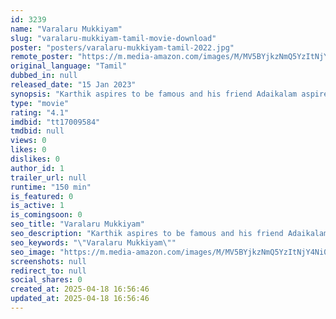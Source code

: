 ```yaml
---
id: 3239
name: "Varalaru Mukkiyam"
slug: "varalaru-mukkiyam-tamil-movie-download"
poster: "posters/varalaru-mukkiyam-tamil-2022.jpg"
remote_poster: "https://m.media-amazon.com/images/M/MV5BYjkzNmQ5YzItNjY4Ni00NjUzLWJlMzEtOGFhMTI2YjM1N2M4XkEyXkFqcGc@._V1_SX300.jpg"
original_language: "Tamil"
dubbed_in: null
released_date: "15 Jan 2023"
synopsis: "Karthik aspires to be famous and his friend Adaikalam aspires to be a politician. Karthik falls in love with his new neighbour but the sister of his love interest falls in love with him."
type: "movie"
rating: "4.1"
imdbid: "tt17009584"
tmdbid: null
views: 0
likes: 0
dislikes: 0
author_id: 1
trailer_url: null
runtime: "150 min"
is_featured: 0
is_active: 1
is_comingsoon: 0
seo_title: "Varalaru Mukkiyam"
seo_description: "Karthik aspires to be famous and his friend Adaikalam aspires to be a politician. Karthik falls in love with his new neighbour but the sister of his love interest falls in love with him."
seo_keywords: "\"Varalaru Mukkiyam\""
seo_image: "https://m.media-amazon.com/images/M/MV5BYjkzNmQ5YzItNjY4Ni00NjUzLWJlMzEtOGFhMTI2YjM1N2M4XkEyXkFqcGc@._V1_SX300.jpg"
screenshots: null
redirect_to: null
social_shares: 0
created_at: 2025-04-18 16:56:46
updated_at: 2025-04-18 16:56:46
---
```



